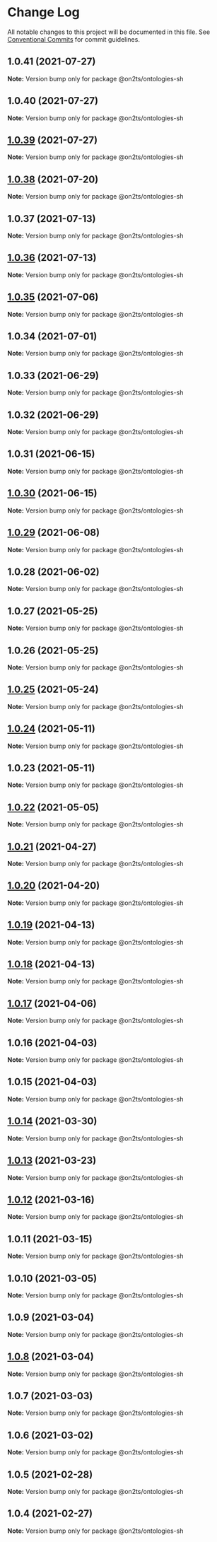 # Change Log

All notable changes to this project will be documented in this file.
See [Conventional Commits](https://conventionalcommits.org) for commit guidelines.

## 1.0.41 (2021-07-27)

**Note:** Version bump only for package @on2ts/ontologies-sh





## 1.0.40 (2021-07-27)

**Note:** Version bump only for package @on2ts/ontologies-sh





## [1.0.39](https://github.com/on2ts/ontologies/compare/v1.0.38...v1.0.39) (2021-07-27)

**Note:** Version bump only for package @on2ts/ontologies-sh





## [1.0.38](https://github.com/on2ts/ontologies/compare/v1.0.37...v1.0.38) (2021-07-20)

**Note:** Version bump only for package @on2ts/ontologies-sh





## 1.0.37 (2021-07-13)

**Note:** Version bump only for package @on2ts/ontologies-sh





## [1.0.36](https://github.com/on2ts/ontologies/compare/v1.0.35...v1.0.36) (2021-07-13)

**Note:** Version bump only for package @on2ts/ontologies-sh





## [1.0.35](https://github.com/on2ts/ontologies/compare/v1.0.34...v1.0.35) (2021-07-06)

**Note:** Version bump only for package @on2ts/ontologies-sh





## 1.0.34 (2021-07-01)

**Note:** Version bump only for package @on2ts/ontologies-sh





## 1.0.33 (2021-06-29)

**Note:** Version bump only for package @on2ts/ontologies-sh





## 1.0.32 (2021-06-29)

**Note:** Version bump only for package @on2ts/ontologies-sh





## 1.0.31 (2021-06-15)

**Note:** Version bump only for package @on2ts/ontologies-sh





## [1.0.30](https://github.com/on2ts/ontologies/compare/v1.0.29...v1.0.30) (2021-06-15)

**Note:** Version bump only for package @on2ts/ontologies-sh





## [1.0.29](https://github.com/on2ts/ontologies/compare/v1.0.28...v1.0.29) (2021-06-08)

**Note:** Version bump only for package @on2ts/ontologies-sh





## 1.0.28 (2021-06-02)

**Note:** Version bump only for package @on2ts/ontologies-sh





## 1.0.27 (2021-05-25)

**Note:** Version bump only for package @on2ts/ontologies-sh





## 1.0.26 (2021-05-25)

**Note:** Version bump only for package @on2ts/ontologies-sh





## [1.0.25](https://github.com/on2ts/ontologies/compare/v1.0.24...v1.0.25) (2021-05-24)

**Note:** Version bump only for package @on2ts/ontologies-sh





## [1.0.24](https://github.com/on2ts/ontologies/compare/v1.0.22...v1.0.24) (2021-05-11)

**Note:** Version bump only for package @on2ts/ontologies-sh





## 1.0.23 (2021-05-11)

**Note:** Version bump only for package @on2ts/ontologies-sh





## [1.0.22](https://github.com/on2ts/ontologies/compare/v1.0.21...v1.0.22) (2021-05-05)

**Note:** Version bump only for package @on2ts/ontologies-sh





## [1.0.21](https://github.com/on2ts/ontologies/compare/v1.0.20...v1.0.21) (2021-04-27)

**Note:** Version bump only for package @on2ts/ontologies-sh





## [1.0.20](https://github.com/on2ts/ontologies/compare/v1.0.19...v1.0.20) (2021-04-20)

**Note:** Version bump only for package @on2ts/ontologies-sh





## [1.0.19](https://github.com/on2ts/ontologies/compare/v1.0.17...v1.0.19) (2021-04-13)

**Note:** Version bump only for package @on2ts/ontologies-sh





## [1.0.18](https://github.com/on2ts/ontologies/compare/v1.0.17...v1.0.18) (2021-04-13)

**Note:** Version bump only for package @on2ts/ontologies-sh





## [1.0.17](https://github.com/on2ts/ontologies/compare/v1.0.16...v1.0.17) (2021-04-06)

**Note:** Version bump only for package @on2ts/ontologies-sh





## 1.0.16 (2021-04-03)

**Note:** Version bump only for package @on2ts/ontologies-sh





## 1.0.15 (2021-04-03)

**Note:** Version bump only for package @on2ts/ontologies-sh





## [1.0.14](https://github.com/on2ts/ontologies/compare/v1.0.13...v1.0.14) (2021-03-30)

**Note:** Version bump only for package @on2ts/ontologies-sh





## [1.0.13](https://github.com/on2ts/ontologies/compare/v1.0.12...v1.0.13) (2021-03-23)

**Note:** Version bump only for package @on2ts/ontologies-sh





## [1.0.12](https://github.com/on2ts/ontologies/compare/v1.0.11...v1.0.12) (2021-03-16)

**Note:** Version bump only for package @on2ts/ontologies-sh





## 1.0.11 (2021-03-15)

**Note:** Version bump only for package @on2ts/ontologies-sh





## 1.0.10 (2021-03-05)

**Note:** Version bump only for package @on2ts/ontologies-sh





## 1.0.9 (2021-03-04)

**Note:** Version bump only for package @on2ts/ontologies-sh





## [1.0.8](https://github.com/on2ts/ontologies/compare/v1.0.7...v1.0.8) (2021-03-04)

**Note:** Version bump only for package @on2ts/ontologies-sh





## 1.0.7 (2021-03-03)

**Note:** Version bump only for package @on2ts/ontologies-sh





## 1.0.6 (2021-03-02)

**Note:** Version bump only for package @on2ts/ontologies-sh





## 1.0.5 (2021-02-28)

**Note:** Version bump only for package @on2ts/ontologies-sh





## 1.0.4 (2021-02-27)

**Note:** Version bump only for package @on2ts/ontologies-sh
